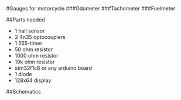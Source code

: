 #Gauges for motorcycle
###Odometer
###Tachometer
###Fuelmeter

##Parts needed

* 1 hall sensor
* 2 4n35 optocouplers
* 1 555-timer
* 50 ohm resistor
* 1000 ohm resistor
* 10k ohm resistor
* stm32f1c8 or any arduino board
* 1 diode
* 128x64 display

##Schematics
